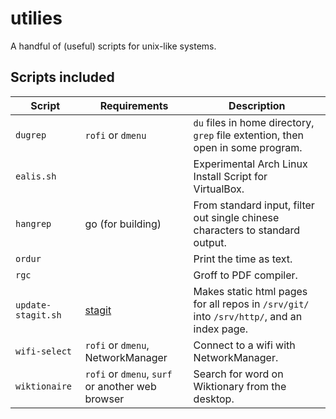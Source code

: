 # utilies
A handful of (useful) scripts for unix-like systems.

## Scripts included
| Script | Requirements | Description |
| --- | --- | --- |
| `dugrep` | `rofi` or `dmenu` | `du` files in home directory, `grep` file extention, then open in some program. |
| `ealis.sh` | | Experimental Arch Linux Install Script for VirtualBox. |
| `hangrep` | go (for building) | From standard input, filter out single chinese characters to standard output. |
| `ordur` | | Print the time as text. |
| `rgc` | | Groff to PDF compiler. |
| `update-stagit.sh` | [stagit](https://git.codemadness.org/stagit/file/README.html) | Makes static html pages for all repos in `/srv/git/` into `/srv/http/`, and an index page. |
| `wifi-select` | `rofi` or `dmenu`, NetworkManager | Connect to a wifi with NetworkManager. |
| `wiktionaire` | `rofi` or `dmenu`, `surf` or another web browser | Search for word on Wiktionary from the desktop. |

